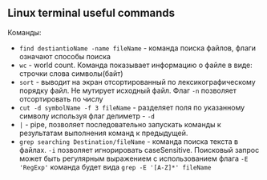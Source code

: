 ## Linux terminal useful commands

Команды:
- `find destiantioName -name fileName` - команда поиска файлов, флаги означают способы поиска
- `wc` - world count. Команда показывает информацию о файле в виде: строчки слова символы(байт)
- `sort` - выводит на экран отсортированный по лексикографическому порядку файл. Не мутирует исходный файл. Флаг `-n` позволяет отсортировать по числу
- `cut -d symbolName -f 3 fileName` - разделяет поля по указанному символу используя флаг делиметр - `-d`
- `|` - pipe, позволяет последовательно запускать команды к результатам выполнения команд к предыдущей.
- `grep searching Destination/fileName` - команда поиска текста в файлах. `-i` позволяет игнорировать caseSensitive. Поисковый запрос может быть регулярным выражением с использованием флага `-E 'RegExp'` команда будет вида `grep -E '[A-Z]*' fileName` 